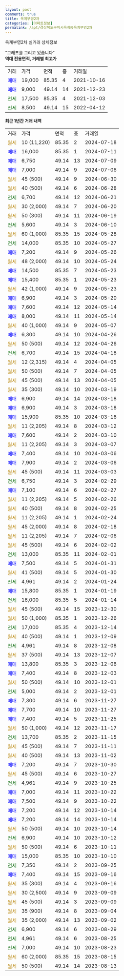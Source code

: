 ```yaml
---
layout: post
comments: true
title: 옥계부영2차
categories: [아파트정보]
permalink: /apt/경상북도구미시옥계동옥계부영2차
---
```


옥계부영2차 실거래 상세정보

<script type="text/javascript">
  google.charts.load('current', {'packages':['line', 'corechart']});
  google.charts.setOnLoadCallback(drawChart);

  function drawChart() {
    var data = new google.visualization.DataTable();
    data.addColumn('date', '거래일');
    data.addColumn('number', "매매");
    data.addColumn('number', "전세");
    data.addColumn('number', "전매");

    data.addRows([[new Date(Date.parse("2024-07-18")), null, null, null], [new Date(Date.parse("2024-07-11")), 16000, null, null], [new Date(Date.parse("2024-07-09")), 6750, null, null], [new Date(Date.parse("2024-07-06")), 7000, null, null], [new Date(Date.parse("2024-06-30")), null, null, null], [new Date(Date.parse("2024-06-28")), null, null, null], [new Date(Date.parse("2024-06-21")), null, 6700, null], [new Date(Date.parse("2024-06-20")), null, null, null], [new Date(Date.parse("2024-06-19")), null, null, null], [new Date(Date.parse("2024-06-10")), null, 5600, null], [new Date(Date.parse("2024-05-28")), null, null, null], [new Date(Date.parse("2024-05-27")), null, 14000, null], [new Date(Date.parse("2024-05-26")), 7200, null, null], [new Date(Date.parse("2024-05-24")), null, null, null], [new Date(Date.parse("2024-05-23")), 14500, null, null], [new Date(Date.parse("2024-05-23")), 15400, null, null], [new Date(Date.parse("2024-05-23")), null, null, null], [new Date(Date.parse("2024-05-20")), 6900, null, null], [new Date(Date.parse("2024-05-14")), 7600, null, null], [new Date(Date.parse("2024-05-14")), 8000, null, null], [new Date(Date.parse("2024-05-07")), null, null, null], [new Date(Date.parse("2024-04-26")), 6300, null, null], [new Date(Date.parse("2024-04-26")), null, null, null], [new Date(Date.parse("2024-04-18")), null, 6700, null], [new Date(Date.parse("2024-04-05")), null, null, null], [new Date(Date.parse("2024-04-05")), null, null, null], [new Date(Date.parse("2024-04-05")), null, null, null], [new Date(Date.parse("2024-03-19")), null, null, null], [new Date(Date.parse("2024-03-18")), 6900, null, null], [new Date(Date.parse("2024-03-18")), 6900, null, null], [new Date(Date.parse("2024-03-16")), 15900, null, null], [new Date(Date.parse("2024-03-12")), null, null, null], [new Date(Date.parse("2024-03-10")), 7600, null, null], [new Date(Date.parse("2024-03-07")), null, null, null], [new Date(Date.parse("2024-03-06")), 7400, null, null], [new Date(Date.parse("2024-03-06")), 7900, null, null], [new Date(Date.parse("2024-03-03")), null, null, null], [new Date(Date.parse("2024-02-29")), null, 6750, null], [new Date(Date.parse("2024-02-27")), 7100, null, null], [new Date(Date.parse("2024-02-26")), null, null, null], [new Date(Date.parse("2024-02-25")), null, null, null], [new Date(Date.parse("2024-02-24")), null, null, null], [new Date(Date.parse("2024-02-18")), null, null, null], [new Date(Date.parse("2024-02-06")), null, null, null], [new Date(Date.parse("2024-02-02")), null, null, null], [new Date(Date.parse("2024-02-01")), null, 13000, null], [new Date(Date.parse("2024-01-31")), 7500, null, null], [new Date(Date.parse("2024-01-30")), null, null, null], [new Date(Date.parse("2024-01-24")), null, 4961, null], [new Date(Date.parse("2024-01-19")), 15800, null, null], [new Date(Date.parse("2024-01-14")), null, 16000, null], [new Date(Date.parse("2023-12-30")), null, null, null], [new Date(Date.parse("2023-12-26")), null, null, null], [new Date(Date.parse("2023-12-14")), null, 17000, null], [new Date(Date.parse("2023-12-09")), null, null, null], [new Date(Date.parse("2023-12-08")), null, 4961, null], [new Date(Date.parse("2023-12-07")), null, null, null], [new Date(Date.parse("2023-12-06")), 13800, null, null], [new Date(Date.parse("2023-12-03")), 7400, null, null], [new Date(Date.parse("2023-12-01")), null, null, null], [new Date(Date.parse("2023-12-01")), null, 5000, null], [new Date(Date.parse("2023-11-27")), 7300, null, null], [new Date(Date.parse("2023-11-27")), 7700, null, null], [new Date(Date.parse("2023-11-25")), 7400, null, null], [new Date(Date.parse("2023-11-17")), null, null, null], [new Date(Date.parse("2023-11-15")), null, 13700, null], [new Date(Date.parse("2023-11-11")), null, null, null], [new Date(Date.parse("2023-11-02")), null, null, null], [new Date(Date.parse("2023-10-30")), 7200, null, null], [new Date(Date.parse("2023-10-27")), null, null, null], [new Date(Date.parse("2023-10-25")), null, 4961, null], [new Date(Date.parse("2023-10-22")), 7000, null, null], [new Date(Date.parse("2023-10-22")), 7500, null, null], [new Date(Date.parse("2023-10-14")), 7200, null, null], [new Date(Date.parse("2023-10-14")), 7200, null, null], [new Date(Date.parse("2023-10-14")), null, null, null], [new Date(Date.parse("2023-10-12")), null, 6900, null], [new Date(Date.parse("2023-10-11")), null, null, null], [new Date(Date.parse("2023-10-10")), 15000, null, null], [new Date(Date.parse("2023-09-25")), null, 7350, null], [new Date(Date.parse("2023-09-16")), 7400, null, null], [new Date(Date.parse("2023-09-16")), null, null, null], [new Date(Date.parse("2023-09-09")), null, null, null], [new Date(Date.parse("2023-09-09")), null, null, null], [new Date(Date.parse("2023-09-04")), null, null, null], [new Date(Date.parse("2023-09-02")), null, null, null], [new Date(Date.parse("2023-08-29")), null, 6900, null], [new Date(Date.parse("2023-08-25")), null, 4961, null], [new Date(Date.parse("2023-08-23")), null, 7000, null], [new Date(Date.parse("2023-08-15")), null, null, null], [new Date(Date.parse("2023-08-13")), null, null, null]]);

    var options = {
      hAxis: {
        format: 'yyyy/MM/dd'
      },    
      lineWidth: 0,
      pointsVisible: true,    
      title: '최근 1년간 유형별 실거래가 분포',
      legend: { position: 'bottom' }
    };

    var formatter = new google.visualization.NumberFormat({pattern:'###,###'} );
    formatter.format(data, 1);
    formatter.format(data, 2);
    
    setTimeout(function() {
        var chart = new google.visualization.LineChart(document.getElementById('columnchart_material'));
        chart.draw(data, (options));
        document.getElementById('loading').style.display = 'none';
    }, 200);
  }
</script>


<div id="loading" style="z-index:20; display: block; margin-left: 0px">"그래프를 그리고 있습니다"</div>
<div id="columnchart_material" style="width: 95%; margin-left: 0px; display: block"></div>
<!-- contents start -->
<b>역대 전용면적, 거래별 최고가</b>
<table class="sortable">
    <tr>
      <td>거래</td>
      <td>가격</td>
      <td>면적</td>
      <td>층</td>
      <td>거래일</td>
    </tr>
        <tr>
          <td><a style="color: blue">매매</a></td>
          <td>19,000</td>
          <td>85.35</td>
          <td>4</td>
          <td>2021-10-16</td>
        </tr>            <tr>
          <td><a style="color: blue">매매</a></td>
          <td>9,000</td>
          <td>49.14</td>
          <td>14</td>
          <td>2021-12-23</td>
        </tr>        
        <tr>
              <td><a style="color: darkgreen">전세</a></td>
              <td>17,500</td>
              <td>85.35</td>
              <td>4</td>
              <td>2021-12-03</td>
            </tr>            <tr>
              <td><a style="color: darkgreen">전세</a></td>
              <td>8,500</td>
              <td>49.14</td>
              <td>15</td>
              <td>2022-04-12</td>
            </tr>        
    
</table>

<b>최근 1년간 거래 내역</b>

<table class="sortable">
    <tr>
      <td>거래</td>
      <td>가격</td>
      <td>면적</td>
      <td>층</td>
      <td>거래일</td>
    </tr>
    <tr>
      <td><a style="color: darkgoldenrod">월세</a></td>
      <td>10 (11,220)</td>
      <td>85.35</td>
      <td>2</td>
      <td>2024-07-18</td>
    </tr>          <tr>
      <td><a style="color: blue">매매</a></td>
      <td>16,000</td>
      <td>85.35</td>
      <td>1</td>
      <td>2024-07-11</td>
    </tr>          <tr>
      <td><a style="color: blue">매매</a></td>
      <td>6,750</td>
      <td>49.14</td>
      <td>13</td>
      <td>2024-07-09</td>
    </tr>          <tr>
      <td><a style="color: blue">매매</a></td>
      <td>7,000</td>
      <td>49.14</td>
      <td>9</td>
      <td>2024-07-06</td>
    </tr>          <tr>
      <td><a style="color: darkgoldenrod">월세</a></td>
      <td>45 (500)</td>
      <td>49.14</td>
      <td>9</td>
      <td>2024-06-30</td>
    </tr>          <tr>
      <td><a style="color: darkgoldenrod">월세</a></td>
      <td>40 (500)</td>
      <td>49.14</td>
      <td>6</td>
      <td>2024-06-28</td>
    </tr>          <tr>
      <td><a style="color: darkgreen">전세</a></td>
      <td>6,700</td>
      <td>49.14</td>
      <td>12</td>
      <td>2024-06-21</td>
    </tr>          <tr>
      <td><a style="color: darkgoldenrod">월세</a></td>
      <td>30 (2,000)</td>
      <td>49.14</td>
      <td>7</td>
      <td>2024-06-20</td>
    </tr>          <tr>
      <td><a style="color: darkgoldenrod">월세</a></td>
      <td>50 (300)</td>
      <td>49.14</td>
      <td>11</td>
      <td>2024-06-19</td>
    </tr>          <tr>
      <td><a style="color: darkgreen">전세</a></td>
      <td>5,600</td>
      <td>49.14</td>
      <td>3</td>
      <td>2024-06-10</td>
    </tr>          <tr>
      <td><a style="color: darkgoldenrod">월세</a></td>
      <td>60 (1,000)</td>
      <td>85.35</td>
      <td>15</td>
      <td>2024-05-28</td>
    </tr>          <tr>
      <td><a style="color: darkgreen">전세</a></td>
      <td>14,000</td>
      <td>85.35</td>
      <td>10</td>
      <td>2024-05-27</td>
    </tr>          <tr>
      <td><a style="color: blue">매매</a></td>
      <td>7,200</td>
      <td>49.14</td>
      <td>9</td>
      <td>2024-05-26</td>
    </tr>          <tr>
      <td><a style="color: darkgoldenrod">월세</a></td>
      <td>48 (2,000)</td>
      <td>49.14</td>
      <td>10</td>
      <td>2024-05-24</td>
    </tr>          <tr>
      <td><a style="color: blue">매매</a></td>
      <td>14,500</td>
      <td>85.35</td>
      <td>7</td>
      <td>2024-05-23</td>
    </tr>          <tr>
      <td><a style="color: blue">매매</a></td>
      <td>15,400</td>
      <td>85.35</td>
      <td>1</td>
      <td>2024-05-23</td>
    </tr>          <tr>
      <td><a style="color: darkgoldenrod">월세</a></td>
      <td>42 (1,000)</td>
      <td>49.14</td>
      <td>9</td>
      <td>2024-05-23</td>
    </tr>          <tr>
      <td><a style="color: blue">매매</a></td>
      <td>6,900</td>
      <td>49.14</td>
      <td>3</td>
      <td>2024-05-20</td>
    </tr>          <tr>
      <td><a style="color: blue">매매</a></td>
      <td>7,600</td>
      <td>49.14</td>
      <td>12</td>
      <td>2024-05-14</td>
    </tr>          <tr>
      <td><a style="color: blue">매매</a></td>
      <td>8,000</td>
      <td>49.14</td>
      <td>11</td>
      <td>2024-05-14</td>
    </tr>          <tr>
      <td><a style="color: darkgoldenrod">월세</a></td>
      <td>40 (1,000)</td>
      <td>49.14</td>
      <td>9</td>
      <td>2024-05-07</td>
    </tr>          <tr>
      <td><a style="color: blue">매매</a></td>
      <td>6,300</td>
      <td>49.14</td>
      <td>10</td>
      <td>2024-04-26</td>
    </tr>          <tr>
      <td><a style="color: darkgoldenrod">월세</a></td>
      <td>50 (500)</td>
      <td>49.14</td>
      <td>12</td>
      <td>2024-04-26</td>
    </tr>          <tr>
      <td><a style="color: darkgreen">전세</a></td>
      <td>6,700</td>
      <td>49.14</td>
      <td>15</td>
      <td>2024-04-18</td>
    </tr>          <tr>
      <td><a style="color: darkgoldenrod">월세</a></td>
      <td>12 (2,315)</td>
      <td>49.14</td>
      <td>4</td>
      <td>2024-04-05</td>
    </tr>          <tr>
      <td><a style="color: darkgoldenrod">월세</a></td>
      <td>50 (500)</td>
      <td>49.14</td>
      <td>7</td>
      <td>2024-04-05</td>
    </tr>          <tr>
      <td><a style="color: darkgoldenrod">월세</a></td>
      <td>45 (500)</td>
      <td>49.14</td>
      <td>13</td>
      <td>2024-04-05</td>
    </tr>          <tr>
      <td><a style="color: darkgoldenrod">월세</a></td>
      <td>35 (300)</td>
      <td>49.14</td>
      <td>10</td>
      <td>2024-03-19</td>
    </tr>          <tr>
      <td><a style="color: blue">매매</a></td>
      <td>6,900</td>
      <td>49.14</td>
      <td>14</td>
      <td>2024-03-18</td>
    </tr>          <tr>
      <td><a style="color: blue">매매</a></td>
      <td>6,900</td>
      <td>49.14</td>
      <td>3</td>
      <td>2024-03-18</td>
    </tr>          <tr>
      <td><a style="color: blue">매매</a></td>
      <td>15,900</td>
      <td>85.35</td>
      <td>10</td>
      <td>2024-03-16</td>
    </tr>          <tr>
      <td><a style="color: darkgoldenrod">월세</a></td>
      <td>11 (2,205)</td>
      <td>49.14</td>
      <td>8</td>
      <td>2024-03-12</td>
    </tr>          <tr>
      <td><a style="color: blue">매매</a></td>
      <td>7,600</td>
      <td>49.14</td>
      <td>2</td>
      <td>2024-03-10</td>
    </tr>          <tr>
      <td><a style="color: darkgoldenrod">월세</a></td>
      <td>11 (2,205)</td>
      <td>49.14</td>
      <td>3</td>
      <td>2024-03-07</td>
    </tr>          <tr>
      <td><a style="color: blue">매매</a></td>
      <td>7,400</td>
      <td>49.14</td>
      <td>10</td>
      <td>2024-03-06</td>
    </tr>          <tr>
      <td><a style="color: blue">매매</a></td>
      <td>7,900</td>
      <td>49.14</td>
      <td>2</td>
      <td>2024-03-06</td>
    </tr>          <tr>
      <td><a style="color: darkgoldenrod">월세</a></td>
      <td>45 (500)</td>
      <td>49.14</td>
      <td>11</td>
      <td>2024-03-03</td>
    </tr>          <tr>
      <td><a style="color: darkgreen">전세</a></td>
      <td>6,750</td>
      <td>49.14</td>
      <td>3</td>
      <td>2024-02-29</td>
    </tr>          <tr>
      <td><a style="color: blue">매매</a></td>
      <td>7,100</td>
      <td>49.14</td>
      <td>6</td>
      <td>2024-02-27</td>
    </tr>          <tr>
      <td><a style="color: darkgoldenrod">월세</a></td>
      <td>11 (2,205)</td>
      <td>49.14</td>
      <td>5</td>
      <td>2024-02-26</td>
    </tr>          <tr>
      <td><a style="color: darkgoldenrod">월세</a></td>
      <td>40 (500)</td>
      <td>49.14</td>
      <td>8</td>
      <td>2024-02-25</td>
    </tr>          <tr>
      <td><a style="color: darkgoldenrod">월세</a></td>
      <td>11 (2,205)</td>
      <td>49.14</td>
      <td>1</td>
      <td>2024-02-24</td>
    </tr>          <tr>
      <td><a style="color: darkgoldenrod">월세</a></td>
      <td>45 (2,000)</td>
      <td>49.14</td>
      <td>8</td>
      <td>2024-02-18</td>
    </tr>          <tr>
      <td><a style="color: darkgoldenrod">월세</a></td>
      <td>11 (2,205)</td>
      <td>49.14</td>
      <td>7</td>
      <td>2024-02-06</td>
    </tr>          <tr>
      <td><a style="color: darkgoldenrod">월세</a></td>
      <td>45 (500)</td>
      <td>49.14</td>
      <td>6</td>
      <td>2024-02-02</td>
    </tr>          <tr>
      <td><a style="color: darkgreen">전세</a></td>
      <td>13,000</td>
      <td>85.35</td>
      <td>11</td>
      <td>2024-02-01</td>
    </tr>          <tr>
      <td><a style="color: blue">매매</a></td>
      <td>7,500</td>
      <td>49.14</td>
      <td>5</td>
      <td>2024-01-31</td>
    </tr>          <tr>
      <td><a style="color: darkgoldenrod">월세</a></td>
      <td>41 (500)</td>
      <td>49.14</td>
      <td>5</td>
      <td>2024-01-30</td>
    </tr>          <tr>
      <td><a style="color: darkgreen">전세</a></td>
      <td>4,961</td>
      <td>49.14</td>
      <td>2</td>
      <td>2024-01-24</td>
    </tr>          <tr>
      <td><a style="color: blue">매매</a></td>
      <td>15,800</td>
      <td>85.35</td>
      <td>1</td>
      <td>2024-01-19</td>
    </tr>          <tr>
      <td><a style="color: darkgreen">전세</a></td>
      <td>16,000</td>
      <td>85.35</td>
      <td>5</td>
      <td>2024-01-14</td>
    </tr>          <tr>
      <td><a style="color: darkgoldenrod">월세</a></td>
      <td>45 (500)</td>
      <td>49.14</td>
      <td>15</td>
      <td>2023-12-30</td>
    </tr>          <tr>
      <td><a style="color: darkgoldenrod">월세</a></td>
      <td>50 (1,000)</td>
      <td>85.35</td>
      <td>1</td>
      <td>2023-12-26</td>
    </tr>          <tr>
      <td><a style="color: darkgreen">전세</a></td>
      <td>17,000</td>
      <td>85.35</td>
      <td>4</td>
      <td>2023-12-14</td>
    </tr>          <tr>
      <td><a style="color: darkgoldenrod">월세</a></td>
      <td>40 (500)</td>
      <td>49.14</td>
      <td>1</td>
      <td>2023-12-09</td>
    </tr>          <tr>
      <td><a style="color: darkgreen">전세</a></td>
      <td>4,961</td>
      <td>49.14</td>
      <td>8</td>
      <td>2023-12-08</td>
    </tr>          <tr>
      <td><a style="color: darkgoldenrod">월세</a></td>
      <td>37 (500)</td>
      <td>49.14</td>
      <td>13</td>
      <td>2023-12-07</td>
    </tr>          <tr>
      <td><a style="color: blue">매매</a></td>
      <td>13,800</td>
      <td>85.35</td>
      <td>3</td>
      <td>2023-12-06</td>
    </tr>          <tr>
      <td><a style="color: blue">매매</a></td>
      <td>7,400</td>
      <td>49.14</td>
      <td>8</td>
      <td>2023-12-03</td>
    </tr>          <tr>
      <td><a style="color: darkgoldenrod">월세</a></td>
      <td>50 (500)</td>
      <td>49.14</td>
      <td>10</td>
      <td>2023-12-01</td>
    </tr>          <tr>
      <td><a style="color: darkgreen">전세</a></td>
      <td>5,000</td>
      <td>49.14</td>
      <td>2</td>
      <td>2023-12-01</td>
    </tr>          <tr>
      <td><a style="color: blue">매매</a></td>
      <td>7,300</td>
      <td>49.14</td>
      <td>6</td>
      <td>2023-11-27</td>
    </tr>          <tr>
      <td><a style="color: blue">매매</a></td>
      <td>7,700</td>
      <td>49.14</td>
      <td>10</td>
      <td>2023-11-27</td>
    </tr>          <tr>
      <td><a style="color: blue">매매</a></td>
      <td>7,400</td>
      <td>49.14</td>
      <td>5</td>
      <td>2023-11-25</td>
    </tr>          <tr>
      <td><a style="color: darkgoldenrod">월세</a></td>
      <td>50 (1,000)</td>
      <td>49.14</td>
      <td>12</td>
      <td>2023-11-17</td>
    </tr>          <tr>
      <td><a style="color: darkgreen">전세</a></td>
      <td>13,700</td>
      <td>85.35</td>
      <td>2</td>
      <td>2023-11-15</td>
    </tr>          <tr>
      <td><a style="color: darkgoldenrod">월세</a></td>
      <td>45 (500)</td>
      <td>49.14</td>
      <td>7</td>
      <td>2023-11-11</td>
    </tr>          <tr>
      <td><a style="color: darkgoldenrod">월세</a></td>
      <td>40 (500)</td>
      <td>49.14</td>
      <td>13</td>
      <td>2023-11-02</td>
    </tr>          <tr>
      <td><a style="color: blue">매매</a></td>
      <td>7,200</td>
      <td>49.14</td>
      <td>7</td>
      <td>2023-10-30</td>
    </tr>          <tr>
      <td><a style="color: darkgoldenrod">월세</a></td>
      <td>45 (500)</td>
      <td>49.14</td>
      <td>6</td>
      <td>2023-10-27</td>
    </tr>          <tr>
      <td><a style="color: darkgreen">전세</a></td>
      <td>4,961</td>
      <td>49.14</td>
      <td>9</td>
      <td>2023-10-25</td>
    </tr>          <tr>
      <td><a style="color: blue">매매</a></td>
      <td>7,000</td>
      <td>49.14</td>
      <td>11</td>
      <td>2023-10-22</td>
    </tr>          <tr>
      <td><a style="color: blue">매매</a></td>
      <td>7,500</td>
      <td>49.14</td>
      <td>9</td>
      <td>2023-10-22</td>
    </tr>          <tr>
      <td><a style="color: blue">매매</a></td>
      <td>7,200</td>
      <td>49.14</td>
      <td>12</td>
      <td>2023-10-14</td>
    </tr>          <tr>
      <td><a style="color: blue">매매</a></td>
      <td>7,200</td>
      <td>49.14</td>
      <td>14</td>
      <td>2023-10-14</td>
    </tr>          <tr>
      <td><a style="color: darkgoldenrod">월세</a></td>
      <td>50 (500)</td>
      <td>49.14</td>
      <td>10</td>
      <td>2023-10-14</td>
    </tr>          <tr>
      <td><a style="color: darkgreen">전세</a></td>
      <td>6,900</td>
      <td>49.14</td>
      <td>10</td>
      <td>2023-10-12</td>
    </tr>          <tr>
      <td><a style="color: darkgoldenrod">월세</a></td>
      <td>50 (500)</td>
      <td>49.14</td>
      <td>6</td>
      <td>2023-10-11</td>
    </tr>          <tr>
      <td><a style="color: blue">매매</a></td>
      <td>15,000</td>
      <td>85.35</td>
      <td>10</td>
      <td>2023-10-10</td>
    </tr>          <tr>
      <td><a style="color: darkgreen">전세</a></td>
      <td>7,350</td>
      <td>49.14</td>
      <td>2</td>
      <td>2023-09-25</td>
    </tr>          <tr>
      <td><a style="color: blue">매매</a></td>
      <td>7,400</td>
      <td>49.14</td>
      <td>15</td>
      <td>2023-09-16</td>
    </tr>          <tr>
      <td><a style="color: darkgoldenrod">월세</a></td>
      <td>35 (300)</td>
      <td>49.14</td>
      <td>4</td>
      <td>2023-09-16</td>
    </tr>          <tr>
      <td><a style="color: darkgoldenrod">월세</a></td>
      <td>30 (2,500)</td>
      <td>49.14</td>
      <td>9</td>
      <td>2023-09-09</td>
    </tr>          <tr>
      <td><a style="color: darkgoldenrod">월세</a></td>
      <td>45 (500)</td>
      <td>49.14</td>
      <td>3</td>
      <td>2023-09-09</td>
    </tr>          <tr>
      <td><a style="color: darkgoldenrod">월세</a></td>
      <td>35 (900)</td>
      <td>49.14</td>
      <td>8</td>
      <td>2023-09-04</td>
    </tr>          <tr>
      <td><a style="color: darkgoldenrod">월세</a></td>
      <td>35 (2,000)</td>
      <td>49.14</td>
      <td>13</td>
      <td>2023-09-02</td>
    </tr>          <tr>
      <td><a style="color: darkgreen">전세</a></td>
      <td>6,900</td>
      <td>49.14</td>
      <td>6</td>
      <td>2023-08-29</td>
    </tr>          <tr>
      <td><a style="color: darkgreen">전세</a></td>
      <td>4,961</td>
      <td>49.14</td>
      <td>6</td>
      <td>2023-08-25</td>
    </tr>          <tr>
      <td><a style="color: darkgreen">전세</a></td>
      <td>7,000</td>
      <td>49.14</td>
      <td>10</td>
      <td>2023-08-23</td>
    </tr>          <tr>
      <td><a style="color: darkgoldenrod">월세</a></td>
      <td>60 (2,000)</td>
      <td>85.35</td>
      <td>15</td>
      <td>2023-08-15</td>
    </tr>          <tr>
      <td><a style="color: darkgoldenrod">월세</a></td>
      <td>50 (500)</td>
      <td>49.14</td>
      <td>14</td>
      <td>2023-08-13</td>
    </tr>      </table>
<!-- contents end -->    

